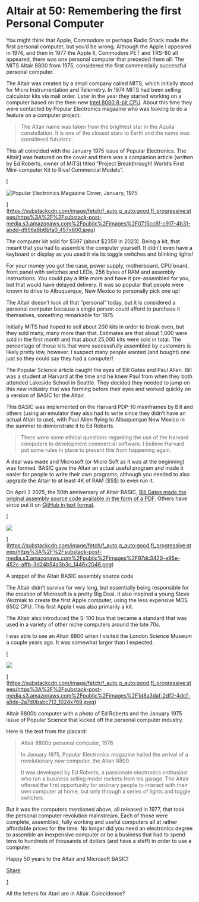 # Altair at 50: Remembering the first Personal Computer

You might think that Apple, Commodore or perhaps Radio Shack made the first personal computer, but you’d be wrong. Although the Apple I appeared in 1976, and then in 1977 the Apple II, Commodore PET and TRS-80 all appeared, there was one personal computer that preceded them all: The MITS Altair 8800 from 1975, considered the first commercially successful personal computer.

The Altair was created by a small company called MITS, which initially stood for Micro Instrumentation and Telemetry. In 1974 MITS had been selling calculator kits via mail order. Later in the year they started working on a computer based on the then-new [Intel 8080 8-bit CPU](https://newsroom.intel.com/de/client-computing/50-years-ago-celebrating-the-influential-intel-8080). About this time they were contacted by Popular Electronics magazine who was looking to do a feature on a computer project.

> The Altair name was taken from the brightest star in the Aquila constellation. It is one of the closest stars to Earth and the name was considered futuristic.

This all coincided with the January 1975 issue of Popular Electronics. The Altair[1](https://www.goto10retro.com/p/altair-at-50-remembering-the-first#footnote-1-136566440) was featured on the cover and there was a companion article (written by Ed Roberts, owner of MITS) titled “Project Breakthrough! World’s First Mini-computer Kit to Rival Commercial Models”.

[

![Popular Electronics Magazine Cover, January, 1975](https://substackcdn.com/image/fetch/w_1456,c_limit,f_auto,q_auto:good,fl_progressive:steep/https%3A%2F%2Fsubstack-post-media.s3.amazonaws.com%2Fpublic%2Fimages%2F0715cc8f-c917-4b31-abdd-d956a8b6bfa0_457x600.jpeg "Popular Electronics Magazine Cover, January, 1975")

](https://substackcdn.com/image/fetch/f_auto,q_auto:good,fl_progressive:steep/https%3A%2F%2Fsubstack-post-media.s3.amazonaws.com%2Fpublic%2Fimages%2F0715cc8f-c917-4b31-abdd-d956a8b6bfa0_457x600.jpeg)

The computer kit sold for $397 (about $2359 in 2023). Being a kit, that meant that you had to assemble the computer yourself. It didn’t even have a keyboard or display as you used it via its toggle switches and blinking lights!

For your money you got the case, power supply, motherboard, CPU board, front panel with switches and LEDs, 256 bytes of RAM and assembly instructions. You could pay a little more and have it pre-assembled for you, but that would have delayed delivery. It was so popular that people were known to drive to Albuquerque, New Mexico to personally pick one up!

The Altair doesn’t look all that “personal” today, but it is considered a personal computer because a single person could afford to purchase it themselves, something remarkable for 1975.

Initially MITS had hoped to sell about 200 kits in order to break even, but they sold many, many more than that. Estimates are that about 1,000 were sold in the first month and that about 25,000 kits were sold in total. The percentage of those kits that were successfully assembled by customers is likely pretty low, however. I suspect many people wanted (and bought) one just so they could say they had a computer!

The Popular Science article caught the eyes of Bill Gates and Paul Allen. Bill was a student at Harvard at the time and he knew Paul from when they both attended Lakeside School in Seattle. They decided they needed to jump on this new industry that was forming before their eyes and worked quickly on a version of BASIC for the Altair.

This BASIC was implemented on the Harvard PDP-10 mainframes by Bill and others (using an emulator they also had to write since they didn’t have an actual Altair to use), with Paul Allen flying to Albuquerque New Mexico in the summer to demonstrate it to Ed Roberts.

> There were some ethical questions regarding the use of the Harvard computers to development commercial software. I believe Harvard put some rules in place to prevent this from happening again.

A deal was made and Microsoft (or Micro Soft as it was at the beginning) was formed. BASIC gave the Altair an actual useful program and made it easier for people to write their own programs, although you needed to also upgrade the Altair to at least 4K of RAM ($$$) to even run it.

On April 2 2025, the 50th anniversary of Altair BASIC, [Bill Gates made the original assembly source code available in the form of a PDF](https://www.gatesnotes.com/meet-bill/source-code/reader/microsoft-original-source-code). Others have since put it on [GitHub in text format](https://github.com/pronoiac/altair-basic-source-code).

[

![](https://substackcdn.com/image/fetch/w_1456,c_limit,f_auto,q_auto:good,fl_progressive:steep/https%3A%2F%2Fsubstack-post-media.s3.amazonaws.com%2Fpublic%2Fimages%2F97dc3420-e95e-452c-affb-3d24b54a3b3c_1446x2046.png)

](https://substackcdn.com/image/fetch/f_auto,q_auto:good,fl_progressive:steep/https%3A%2F%2Fsubstack-post-media.s3.amazonaws.com%2Fpublic%2Fimages%2F97dc3420-e95e-452c-affb-3d24b54a3b3c_1446x2046.png)

A snippet of the Altair BASIC assembly source code

The Altair didn’t survive for very long, but essentially being responsible for the creation of Microsoft is a pretty Big Deal. It also inspired a young Steve Wozniak to create the first Apple computer, using the less expensive MOS 6502 CPU. This first Apple I was also primarily a kit.

The Altair also introduced the S-100 bus that became a standard that was used in a variety of other niche computers around the late 70s.

I was able to see an Altair 8800 when I visited the London Science Museum a couple years ago. It was somewhat larger than I expected.

[

![](https://substackcdn.com/image/fetch/w_1456,c_limit,f_auto,q_auto:good,fl_progressive:steep/https%3A%2F%2Fsubstack-post-media.s3.amazonaws.com%2Fpublic%2Fimages%2F1d8a3daf-2df2-4dcf-a8de-2a7d0babc712_1024x769.jpeg)

](https://substackcdn.com/image/fetch/f_auto,q_auto:good,fl_progressive:steep/https%3A%2F%2Fsubstack-post-media.s3.amazonaws.com%2Fpublic%2Fimages%2F1d8a3daf-2df2-4dcf-a8de-2a7d0babc712_1024x769.jpeg)

Altair 8800b computer with a photo of Ed Roberts and the January 1975 issue of Popular Science that kicked off the personal computer industry.

Here is the text from the placard:

> Altair 8800b personal computer, 1976
> 
> In January 1975, Popular Electronics magazine hailed the arrival of a revolutionary new computer, the Altair 8800.
> 
> It was developed by Ed Roberts, a passionate electronics enthusiast who ran a business selling model rockets from his garage. The Altair offered the first opportunity for ordinary people to interact with their own computer at home, but only through a series of lights and toggle switches.

But it was the computers mentioned above, all released in 1977, that took the personal computer revolution mainstream. Each of those were complete, assembled, fully working and useful computers all at rather affordable prices for the time. No longer did you need an electronics degree to assemble an inexpensive computer or be a business that had to spend tens to hundreds of thousands of dollars (and have a staff) in order to use a computer.

Happy 50 years to the Altair and Microsoft BASIC!

[Share](https://www.goto10retro.com/p/altair-at-50-remembering-the-first?utm_source=substack&utm_medium=email&utm_content=share&action=share)

[1](https://www.goto10retro.com/p/altair-at-50-remembering-the-first#footnote-anchor-1-136566440)

All the letters for Atari are in Altair. Coincidence?